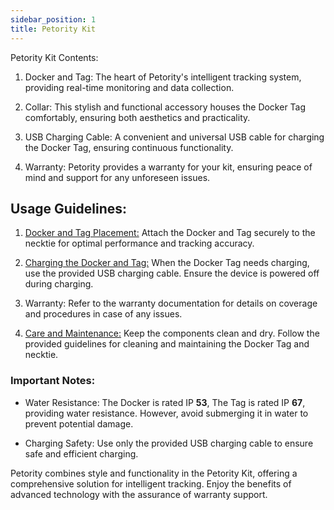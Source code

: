 ```yaml
---
sidebar_position: 1
title: Petority Kit
---
```


Petority Kit Contents:

1. Docker and Tag: 
	The heart of Petority's intelligent tracking system, providing real-time monitoring and data collection.

2. Collar:
	This stylish and functional accessory houses the Docker Tag comfortably, ensuring both aesthetics and practicality.

3. USB Charging Cable: 
	A convenient and universal USB cable for charging the Docker Tag, ensuring continuous functionality.

4. Warranty: 
	Petority provides a warranty for your kit, ensuring peace of mind and support for any unforeseen issues.

## Usage Guidelines:

1. [Docker and Tag Placement:](/docs/devices/getting-started/attaching)
	Attach the Docker and Tag securely to the necktie for optimal performance and tracking accuracy.

2. [Charging the Docker and Tag:](/docs/devices/battery-charging/battery-charging) 
	When the Docker Tag needs charging, use the provided USB charging cable. Ensure the device is powered off during charging.

3. Warranty: Refer to the warranty documentation for details on coverage and procedures in case of any issues.

4. [Care and Maintenance:](/docs/devices/general-information/cleaning) 
	Keep the components clean and dry. Follow the provided guidelines for cleaning and maintaining the Docker Tag and necktie.

### Important Notes:

+ Water Resistance: 
	The Docker is rated IP **53**, The Tag is rated IP **67**, providing water resistance. However, avoid submerging it in water to prevent potential damage.

+ Charging Safety: 
	Use only the provided USB charging cable to ensure safe and efficient charging.

Petority combines style and functionality in the Petority Kit, offering a comprehensive solution for intelligent tracking. Enjoy the benefits of advanced technology with the assurance of warranty support. 